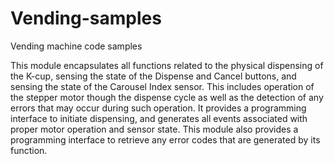 # Vending-samples
Vending machine code samples

This module encapsulates all functions related to the physical dispensing of
 the K-cup, sensing the state of the Dispense and Cancel buttons, and sensing
 the state of the Carousel Index sensor.  This includes operation of the stepper
 motor though the dispense cycle as well as the detection of any errors that
 may occur during such operation.  It provides a programming interface to
 initiate dispensing, and generates all events associated with proper motor
 operation and sensor state.  This module also provides a programming
 interface to retrieve any error codes that are generated by its function.

